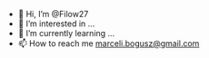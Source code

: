 - 👋 Hi, I’m @Filow27
- 👀 I’m interested in ...
- 🌱 I’m currently learning ...
- 📫 How to reach me marceli.bogusz@gmail.com
<!---
Filow27/Filow27 is a ✨ special ✨ repository because its `README.md` (this file) appears on your GitHub profile.
You can click the Preview link to take a look at your changes.
--->
